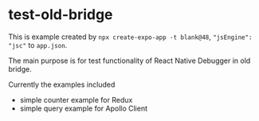 # test-old-bridge

This is example created by `npx create-expo-app -t blank@48`,  `"jsEngine": "jsc"` to `app.json`.

The main purpose is for test functionality of React Native Debugger in old bridge.

Currently the examples included 
- simple counter example for Redux
- simple query example for Apollo Client
